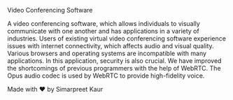 Video Conferencing Software

A video conferencing software, which allows individuals to visually communicate with one another and has applications in a variety of industries. Users of existing virtual video conferencing software experience issues with internet connectivity, which affects audio and visual quality. Various browsers and operating systems are incompatible with many applications. In this application, security is also crucial. We have improved the shortcomings of previous programmers with the help of WebRTC. The Opus audio codec is used by WebRTC to provide high-fidelity voice. 

Made with :heart: by Simarpreet Kaur


